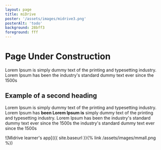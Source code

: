 ```yaml
---
layout: page
title: miDrive
poster: '/assets/images/midrive3.png'
posterAlt: 'todo'
background: 28bff3
foreground: fff
---
```


#  <i class="fas fa-exclamation-triangle"></i> Page Under Construction

Lorem Ipsum is simply dummy text of the printing and typesetting industry.
Lorem Ipsum has been the industry's standard dummy text ever since the 1500s

## Example of a second heading

Lorem Ipsum is simply dummy text of the printing and typesetting industry.
Lorem Ipsum has **been Lorem Ipsum is** simply dummy text of the printing and typesetting industry.
Lorem Ipsum has been the industry's standard dummy text ever since the 1500s
the industry's standard dummy text ever since the 1500s

![Midrive learner's app]({{ site.baseurl }}{% link /assets/images/mmall.png %})